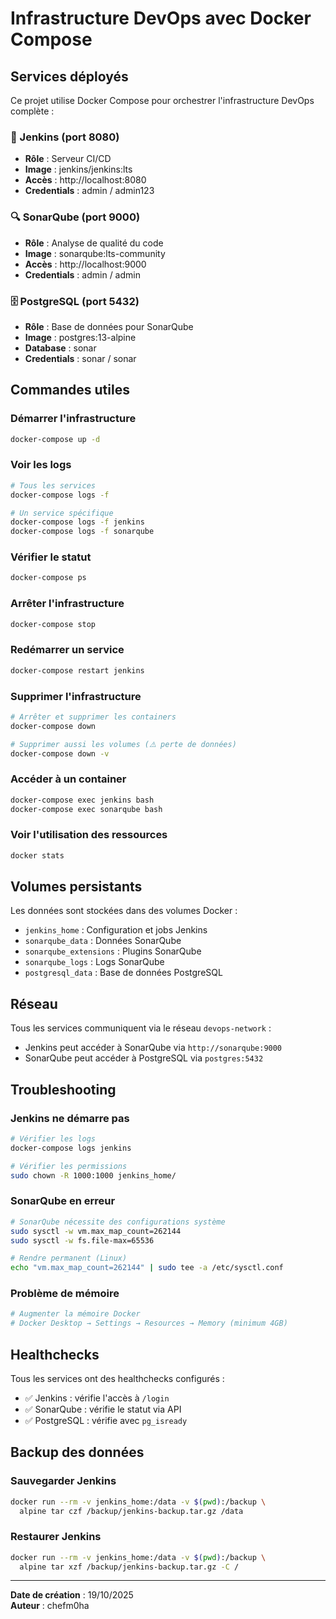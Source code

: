 # Infrastructure DevOps avec Docker Compose

## Services déployés

Ce projet utilise Docker Compose pour orchestrer l'infrastructure DevOps complète :

### 🔧 Jenkins (port 8080)
- **Rôle** : Serveur CI/CD
- **Image** : jenkins/jenkins:lts
- **Accès** : http://localhost:8080
- **Credentials** : admin / admin123

### 🔍 SonarQube (port 9000)
- **Rôle** : Analyse de qualité du code
- **Image** : sonarqube:lts-community
- **Accès** : http://localhost:9000
- **Credentials** : admin / admin

### 🗄️ PostgreSQL (port 5432)
- **Rôle** : Base de données pour SonarQube
- **Image** : postgres:13-alpine
- **Database** : sonar
- **Credentials** : sonar / sonar

## Commandes utiles

### Démarrer l'infrastructure
```bash
docker-compose up -d
```

### Voir les logs
```bash
# Tous les services
docker-compose logs -f

# Un service spécifique
docker-compose logs -f jenkins
docker-compose logs -f sonarqube
```

### Vérifier le statut
```bash
docker-compose ps
```

### Arrêter l'infrastructure
```bash
docker-compose stop
```

### Redémarrer un service
```bash
docker-compose restart jenkins
```

### Supprimer l'infrastructure
```bash
# Arrêter et supprimer les containers
docker-compose down

# Supprimer aussi les volumes (⚠️ perte de données)
docker-compose down -v
```

### Accéder à un container
```bash
docker-compose exec jenkins bash
docker-compose exec sonarqube bash
```

### Voir l'utilisation des ressources
```bash
docker stats
```

## Volumes persistants

Les données sont stockées dans des volumes Docker :

- `jenkins_home` : Configuration et jobs Jenkins
- `sonarqube_data` : Données SonarQube
- `sonarqube_extensions` : Plugins SonarQube
- `sonarqube_logs` : Logs SonarQube
- `postgresql_data` : Base de données PostgreSQL

## Réseau

Tous les services communiquent via le réseau `devops-network` :
- Jenkins peut accéder à SonarQube via `http://sonarqube:9000`
- SonarQube peut accéder à PostgreSQL via `postgres:5432`

## Troubleshooting

### Jenkins ne démarre pas
```bash
# Vérifier les logs
docker-compose logs jenkins

# Vérifier les permissions
sudo chown -R 1000:1000 jenkins_home/
```

### SonarQube en erreur
```bash
# SonarQube nécessite des configurations système
sudo sysctl -w vm.max_map_count=262144
sudo sysctl -w fs.file-max=65536

# Rendre permanent (Linux)
echo "vm.max_map_count=262144" | sudo tee -a /etc/sysctl.conf
```

### Problème de mémoire
```bash
# Augmenter la mémoire Docker
# Docker Desktop → Settings → Resources → Memory (minimum 4GB)
```

## Healthchecks

Tous les services ont des healthchecks configurés :
- ✅ Jenkins : vérifie l'accès à `/login`
- ✅ SonarQube : vérifie le statut via API
- ✅ PostgreSQL : vérifie avec `pg_isready`

## Backup des données

### Sauvegarder Jenkins
```bash
docker run --rm -v jenkins_home:/data -v $(pwd):/backup \
  alpine tar czf /backup/jenkins-backup.tar.gz /data
```

### Restaurer Jenkins
```bash
docker run --rm -v jenkins_home:/data -v $(pwd):/backup \
  alpine tar xzf /backup/jenkins-backup.tar.gz -C /
```

---

**Date de création** : 19/10/2025  
**Auteur** : chefm0ha